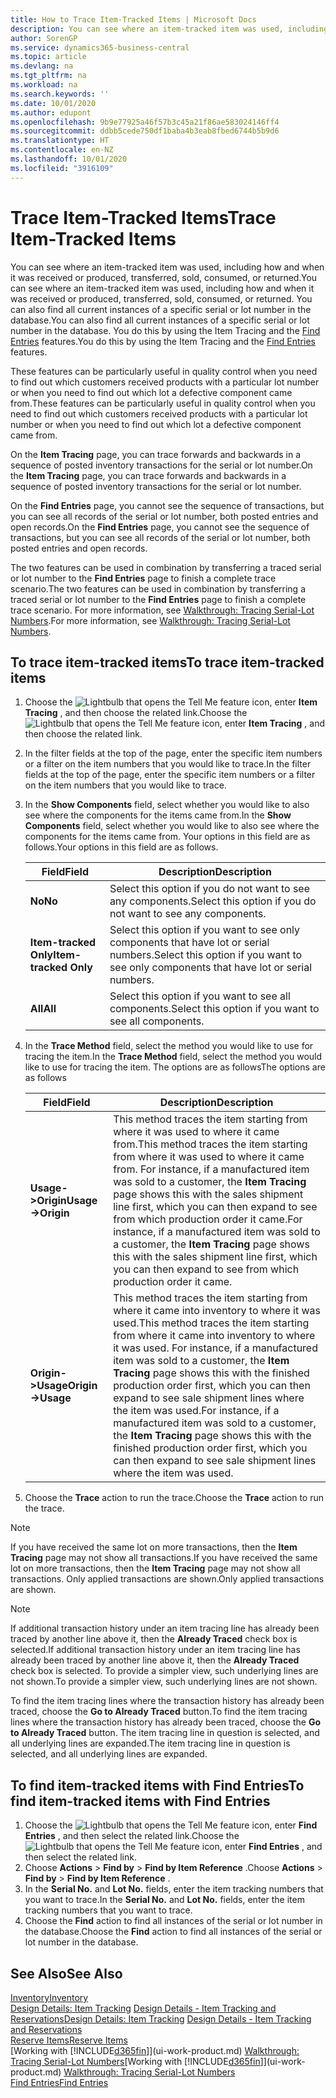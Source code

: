```yaml
---
title: How to Trace Item-Tracked Items | Microsoft Docs
description: You can see where an item-tracked item was used, including how and when it was received or produced, transferred, sold, consumed, or returned. You can also find all current instances of a specific serial or lot number in the database. You do this by using the Item Tracing and the Navigate features.
author: SorenGP
ms.service: dynamics365-business-central
ms.topic: article
ms.devlang: na
ms.tgt_pltfrm: na
ms.workload: na
ms.search.keywords: ''
ms.date: 10/01/2020
ms.author: edupont
ms.openlocfilehash: 9b9e77925a46f57b3c45a21f86ae583024146ff4
ms.sourcegitcommit: ddbb5cede750df1baba4b3eab8fbed6744b5b9d6
ms.translationtype: HT
ms.contentlocale: en-NZ
ms.lasthandoff: 10/01/2020
ms.locfileid: "3916109"
---
```

# <a name="trace-item-tracked-items"></a><span data-ttu-id="a2b26-105">Trace Item-Tracked Items</span><span class="sxs-lookup"><span data-stu-id="a2b26-105">Trace Item-Tracked Items</span></span>
<span data-ttu-id="a2b26-106">You can see where an item-tracked item was used, including how and when it was received or produced, transferred, sold, consumed, or returned.</span><span class="sxs-lookup"><span data-stu-id="a2b26-106">You can see where an item-tracked item was used, including how and when it was received or produced, transferred, sold, consumed, or returned.</span></span> <span data-ttu-id="a2b26-107">You can also find all current instances of a specific serial or lot number in the database.</span><span class="sxs-lookup"><span data-stu-id="a2b26-107">You can also find all current instances of a specific serial or lot number in the database.</span></span> <span data-ttu-id="a2b26-108">You do this by using the Item Tracing and the [Find Entries](ui-find-entries.md) features.</span><span class="sxs-lookup"><span data-stu-id="a2b26-108">You do this by using the Item Tracing and the [Find Entries](ui-find-entries.md) features.</span></span>  

<span data-ttu-id="a2b26-109">These features can be particularly useful in quality control when you need to find out which customers received products with a particular lot number or when you need to find out which lot a defective component came from.</span><span class="sxs-lookup"><span data-stu-id="a2b26-109">These features can be particularly useful in quality control when you need to find out which customers received products with a particular lot number or when you need to find out which lot a defective component came from.</span></span>  

 <span data-ttu-id="a2b26-110">On the **Item Tracing** page, you can trace forwards and backwards in a sequence of posted inventory transactions for the serial or lot number.</span><span class="sxs-lookup"><span data-stu-id="a2b26-110">On the **Item Tracing** page, you can trace forwards and backwards in a sequence of posted inventory transactions for the serial or lot number.</span></span>  

 <span data-ttu-id="a2b26-111">On the **Find Entries** page, you cannot see the sequence of transactions, but you can see all records of the serial or lot number, both posted entries and open records.</span><span class="sxs-lookup"><span data-stu-id="a2b26-111">On the **Find Entries** page, you cannot see the sequence of transactions, but you can see all records of the serial or lot number, both posted entries and open records.</span></span>  

 <span data-ttu-id="a2b26-112">The two features can be used in combination by transferring a traced serial or lot number to the **Find Entries** page to finish a complete trace scenario.</span><span class="sxs-lookup"><span data-stu-id="a2b26-112">The two features can be used in combination by transferring a traced serial or lot number to the **Find Entries** page to finish a complete trace scenario.</span></span> <span data-ttu-id="a2b26-113">For more information, see [Walkthrough: Tracing Serial-Lot Numbers](walkthrough-tracing-serial-lot-numbers.md).</span><span class="sxs-lookup"><span data-stu-id="a2b26-113">For more information, see [Walkthrough: Tracing Serial-Lot Numbers](walkthrough-tracing-serial-lot-numbers.md).</span></span>  

## <a name="to-trace-item-tracked-items"></a><span data-ttu-id="a2b26-114">To trace item-tracked items</span><span class="sxs-lookup"><span data-stu-id="a2b26-114">To trace item-tracked items</span></span>  

1.  <span data-ttu-id="a2b26-115">Choose the ![Lightbulb that opens the Tell Me feature](media/ui-search/search_small.png "Tell me what you want to do") icon, enter **Item Tracing** , and then choose the related link.</span><span class="sxs-lookup"><span data-stu-id="a2b26-115">Choose the ![Lightbulb that opens the Tell Me feature](media/ui-search/search_small.png "Tell me what you want to do") icon, enter **Item Tracing** , and then choose the related link.</span></span>  
2.  <span data-ttu-id="a2b26-116">In the filter fields at the top of the page, enter the specific item numbers or a filter on the item numbers that you would like to trace.</span><span class="sxs-lookup"><span data-stu-id="a2b26-116">In the filter fields at the top of the page, enter the specific item numbers or a filter on the item numbers that you would like to trace.</span></span>  
3.  <span data-ttu-id="a2b26-117">In the **Show Components** field, select whether you would like to also see where the components for the items came from.</span><span class="sxs-lookup"><span data-stu-id="a2b26-117">In the **Show Components** field, select whether you would like to also see where the components for the items came from.</span></span> <span data-ttu-id="a2b26-118">Your options in this field are as follows.</span><span class="sxs-lookup"><span data-stu-id="a2b26-118">Your options in this field are as follows.</span></span>  

    |<span data-ttu-id="a2b26-119">Field</span><span class="sxs-lookup"><span data-stu-id="a2b26-119">Field</span></span>|<span data-ttu-id="a2b26-120">Description</span><span class="sxs-lookup"><span data-stu-id="a2b26-120">Description</span></span>|  
    |----------------------------------|---------------------------------------|  
    |<span data-ttu-id="a2b26-121">**No**</span><span class="sxs-lookup"><span data-stu-id="a2b26-121">**No**</span></span>|<span data-ttu-id="a2b26-122">Select this option if you do not want to see any components.</span><span class="sxs-lookup"><span data-stu-id="a2b26-122">Select this option if you do not want to see any components.</span></span>|  
    |<span data-ttu-id="a2b26-123">**Item-tracked Only**</span><span class="sxs-lookup"><span data-stu-id="a2b26-123">**Item-tracked Only**</span></span>|<span data-ttu-id="a2b26-124">Select this option if you want to see only components that have lot or serial numbers.</span><span class="sxs-lookup"><span data-stu-id="a2b26-124">Select this option if you want to see only components that have lot or serial numbers.</span></span>|  
    |<span data-ttu-id="a2b26-125">**All**</span><span class="sxs-lookup"><span data-stu-id="a2b26-125">**All**</span></span>|<span data-ttu-id="a2b26-126">Select this option if you want to see all components.</span><span class="sxs-lookup"><span data-stu-id="a2b26-126">Select this option if you want to see all components.</span></span>|  

4.  <span data-ttu-id="a2b26-127">In the **Trace Method** field, select the method you would like to use for tracing the item.</span><span class="sxs-lookup"><span data-stu-id="a2b26-127">In the **Trace Method** field, select the method you would like to use for tracing the item.</span></span> <span data-ttu-id="a2b26-128">The options are as follows</span><span class="sxs-lookup"><span data-stu-id="a2b26-128">The options are as follows</span></span>  

    |<span data-ttu-id="a2b26-129">Field</span><span class="sxs-lookup"><span data-stu-id="a2b26-129">Field</span></span>|<span data-ttu-id="a2b26-130">Description</span><span class="sxs-lookup"><span data-stu-id="a2b26-130">Description</span></span>|  
    |----------------------------------|---------------------------------------|  
    |<span data-ttu-id="a2b26-131">**Usage->Origin**</span><span class="sxs-lookup"><span data-stu-id="a2b26-131">**Usage->Origin**</span></span>|<span data-ttu-id="a2b26-132">This method traces the item starting from where it was used to where it came from.</span><span class="sxs-lookup"><span data-stu-id="a2b26-132">This method traces the item starting from where it was used to where it came from.</span></span> <span data-ttu-id="a2b26-133">For instance, if a manufactured item was sold to a customer, the **Item Tracing** page shows this with the sales shipment line first, which you can then expand to see from which production order it came.</span><span class="sxs-lookup"><span data-stu-id="a2b26-133">For instance, if a manufactured item was sold to a customer, the **Item Tracing** page shows this with the sales shipment line first, which you can then expand to see from which production order it came.</span></span>|  
    |<span data-ttu-id="a2b26-134">**Origin->Usage**</span><span class="sxs-lookup"><span data-stu-id="a2b26-134">**Origin->Usage**</span></span>|<span data-ttu-id="a2b26-135">This method traces the item starting from where it came into inventory to where it was used.</span><span class="sxs-lookup"><span data-stu-id="a2b26-135">This method traces the item starting from where it came into inventory to where it was used.</span></span> <span data-ttu-id="a2b26-136">For instance, if a manufactured item was sold to a customer, the **Item Tracing** page shows this with the finished production order first, which you can then expand to see sale shipment lines where the item was used.</span><span class="sxs-lookup"><span data-stu-id="a2b26-136">For instance, if a manufactured item was sold to a customer, the **Item Tracing** page shows this with the finished production order first, which you can then expand to see sale shipment lines where the item was used.</span></span>|  

5.  <span data-ttu-id="a2b26-137">Choose the **Trace** action to run the trace.</span><span class="sxs-lookup"><span data-stu-id="a2b26-137">Choose the **Trace** action to run the trace.</span></span>  

> [!NOTE]  
>  <span data-ttu-id="a2b26-138">If you have received the same lot on more transactions, then the **Item Tracing** page may not show all transactions.</span><span class="sxs-lookup"><span data-stu-id="a2b26-138">If you have received the same lot on more transactions, then the **Item Tracing** page may not show all transactions.</span></span> <span data-ttu-id="a2b26-139">Only applied transactions are shown.</span><span class="sxs-lookup"><span data-stu-id="a2b26-139">Only applied transactions are shown.</span></span>  

> [!NOTE]  
>  <span data-ttu-id="a2b26-140">If additional transaction history under an item tracing line has already been traced by another line above it, then the **Already Traced** check box is selected.</span><span class="sxs-lookup"><span data-stu-id="a2b26-140">If additional transaction history under an item tracing line has already been traced by another line above it, then the **Already Traced** check box is selected.</span></span> <span data-ttu-id="a2b26-141">To provide a simpler view, such underlying lines are not shown.</span><span class="sxs-lookup"><span data-stu-id="a2b26-141">To provide a simpler view, such underlying lines are not shown.</span></span>  
>   
>  <span data-ttu-id="a2b26-142">To find the item tracing lines where the transaction history has already been traced, choose the **Go to Already Traced** button.</span><span class="sxs-lookup"><span data-stu-id="a2b26-142">To find the item tracing lines where the transaction history has already been traced, choose the **Go to Already Traced** button.</span></span> <span data-ttu-id="a2b26-143">The item tracing line in question is selected, and all underlying lines are expanded.</span><span class="sxs-lookup"><span data-stu-id="a2b26-143">The item tracing line in question is selected, and all underlying lines are expanded.</span></span>  

## <a name="to-find-item-tracked-items-with-find-entries"></a><span data-ttu-id="a2b26-144">To find item-tracked items with Find Entries</span><span class="sxs-lookup"><span data-stu-id="a2b26-144">To find item-tracked items with Find Entries</span></span>  

1. <span data-ttu-id="a2b26-145">Choose the ![Lightbulb that opens the Tell Me feature](media/ui-search/search_small.png "Tell me what you want to do") icon, enter **Find Entries** , and then select the related link.</span><span class="sxs-lookup"><span data-stu-id="a2b26-145">Choose the ![Lightbulb that opens the Tell Me feature](media/ui-search/search_small.png "Tell me what you want to do") icon, enter **Find Entries** , and then select the related link.</span></span>  
2. <span data-ttu-id="a2b26-146">Choose **Actions** > **Find by** > **Find by Item Reference** .</span><span class="sxs-lookup"><span data-stu-id="a2b26-146">Choose **Actions** > **Find by** > **Find by Item Reference** .</span></span>
3. <span data-ttu-id="a2b26-147">In the **Serial No.** and **Lot No.** fields, enter the item tracking numbers that you want to trace.</span><span class="sxs-lookup"><span data-stu-id="a2b26-147">In the **Serial No.** and **Lot No.** fields, enter the item tracking numbers that you want to trace.</span></span>  
4. <span data-ttu-id="a2b26-148">Choose the **Find** action to find all instances of the serial or lot number in the database.</span><span class="sxs-lookup"><span data-stu-id="a2b26-148">Choose the **Find** action to find all instances of the serial or lot number in the database.</span></span>  

## <a name="see-also"></a><span data-ttu-id="a2b26-149">See Also</span><span class="sxs-lookup"><span data-stu-id="a2b26-149">See Also</span></span>  
[<span data-ttu-id="a2b26-150">Inventory</span><span class="sxs-lookup"><span data-stu-id="a2b26-150">Inventory</span></span>](inventory-manage-inventory.md)  
<span data-ttu-id="a2b26-151">[Design Details: Item Tracking](design-details-item-tracking.md)
[Design Details - Item Tracking and Reservations](design-details-item-tracking-and-reservations.md)</span><span class="sxs-lookup"><span data-stu-id="a2b26-151">[Design Details: Item Tracking](design-details-item-tracking.md)
[Design Details - Item Tracking and Reservations](design-details-item-tracking-and-reservations.md)</span></span>  
[<span data-ttu-id="a2b26-152">Reserve Items</span><span class="sxs-lookup"><span data-stu-id="a2b26-152">Reserve Items</span></span>](inventory-how-to-reserve-items.md)  
<span data-ttu-id="a2b26-153">[Working with [!INCLUDE[d365fin](includes/d365fin_md.md)]](ui-work-product.md)
[Walkthrough: Tracing Serial-Lot Numbers](walkthrough-tracing-serial-lot-numbers.md)</span><span class="sxs-lookup"><span data-stu-id="a2b26-153">[Working with [!INCLUDE[d365fin](includes/d365fin_md.md)]](ui-work-product.md)
[Walkthrough: Tracing Serial-Lot Numbers](walkthrough-tracing-serial-lot-numbers.md)</span></span>  
[<span data-ttu-id="a2b26-154">Find Entries</span><span class="sxs-lookup"><span data-stu-id="a2b26-154">Find Entries</span></span>](ui-find-entries.md)  
